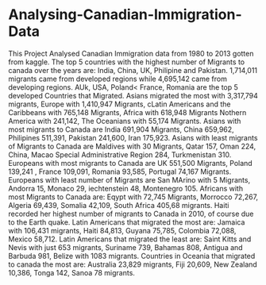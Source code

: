 # Analysing-Canadian-Immigration-Data
This Project Analysed Canadian Immigration data from 1980 to 2013 gotten from kaggle.
The top 5 countries with the highest number of Migrants to canada over the years are: India, China, UK, Philipine and Pakistan.
1,714,011 migrants came from developed regions while 4,695,142 came from developing regions.
AUk, USA, Poland< France, Romania are the top 5 developed Countries that Migrated.
Asians migrated the most with 3,317,794 migrants, Europe with 1,410,947 Migrants, cLatin Americans and the Caribbeans with 765,148 Migrants, Africa with 618,948 Migrants Nothern America with 241,142, The Oceanians  with 55,174 Migrants.
Asians with most migrants to Canada are India 691,904 Migrants, China 659,962, Philipines 511,391, Pakistan 241,600, Iran 175,923.
Asians with least migrants of Migrants to Canada are Maldives with 30 Migrants, Qatar 157, Oman 224, China, Macao Special Administrative Region 284, Turkmenistan 310.
Europeans with most migrants to Canada are UK 551,500 Migrants, Poland 	139,241 , France 109,091, Romania 93,585, Portugal 74,167 Migrants.
Europeans with least number of Migrants are San MArino with 5 Migrants, Andorra 15, Monaco 29, iechtenstein 48, Montenegro 105.
Africans with most Migrants to Canada are: Eqypt with 72,745 Migrants, Morrocco 72,267, Algeria 69,439, Somalia 42,109, South Africa 405,68 migrants.
Haiti recorded her highest number of migrants to Canada in 2010, of course due to the Earth quake.
Latin Americans that migrated the most are: Jamaica with 106,431 migrants, Haiti 84,813, Guyana 75,785, Colombia 72,088, Mexico 	58,712.
Latin Americans that migrated the least are: Saint Kitts and Nevis with just 653 migrants, Suriname 739, Bahamas 808, Antigua and Barbuda 981, Belize with 1083 migrants.
Countries in Oceania that migrated to canada the most are: Australia 23,829 migrants, Fiji 20,609, New Zealand 10,386, Tonga 142, Sanoa 78 migrants.
